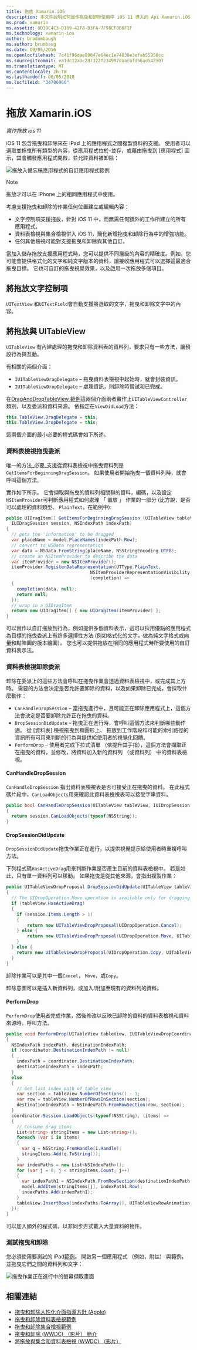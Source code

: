 ```yaml
---
title: 拖放 Xamarin.iOS
description: 本文件說明如何實作拖曳和卸除使用中 iOS 11 導入的 Api Xamarin.iOS 應用程式中。 特別是，討論啟用拖放 UITableView。
ms.prod: xamarin
ms.assetid: 0D39C4C3-D169-42F8-B3FA-7F98CF0B6F1F
ms.technology: xamarin-ios
author: bradumbaugh
ms.author: brumbaug
ms.date: 09/05/2016
ms.openlocfilehash: 7c41f96dae88047e64ec1e74838e3efab55958cc
ms.sourcegitcommit: ea1dc12a3c2d7322f234997daacbfdb6ad542507
ms.translationtype: MT
ms.contentlocale: zh-TW
ms.lasthandoff: 06/05/2018
ms.locfileid: "34786960"
---
```

# <a name="drag-and-drop-in-xamarinios"></a>拖放 Xamarin.iOS

_實作拖放 ios 11_

iOS 11 包含拖曳和卸除來在 iPad 上的應用程式之間複製資料的支援。 使用者可以選取並拖曳所有類型的內容，從應用程式位於-並存，或藉由拖曳到 [應用程式] 圖示，其會觸發應用程式開啟，並允許資料被卸除：

![拖放入備忘稿應用程式的自訂應用程式範例](drag-and-drop-images/drag-drop-sml.png)

> [!NOTE]
> 拖放才可以在 iPhone 上的相同應用程式中使用。

考慮支援拖曳和卸除的作業任何位置建立或編輯內容：

- 文字控制項支援拖放，針對 iOS 11 中，而無需任何額外的工作所建立的所有應用程式。
- 資料表檢視與集合檢視併入 iOS 11，簡化新增拖曳和卸除行為中的增強功能。
- 任何其他檢視可能對支援拖曳和卸除與其他自訂。

當加入儲存拖放支援應用程式時，您可以提供不同層級的內容的精確度。例如，您可能會提供格式化的文字和純文字版本的資料，讓接收應用程式可以選擇這最適合拖曳目標。 它也可自訂的拖曳視覺效果，以及啟用一次拖放多個項目。

## <a name="drag-and-drop-with-text-controls"></a>將拖放文字控制項

`UITextView` 和`UITextField`會自動支援將選取的文字，拖曳和卸除文字中的內容。

<a name="uitableview" />

## <a name="drag-and-drop-with-uitableview"></a>將拖放與 UITableView

`UITableView` 有內建處理的拖曳和卸除資料表的資料列，要求只有一些方法，讓預設行為與互動。

有相關的兩個介面：

- `IUITableViewDragDelegate` – 拖曳資料表檢視中起始時，就會封裝資訊。
- `IUITableViewDropDelegate` – 處理資訊，則卸除時嘗試和已完成。

在[DragAndDropTableView 範例](https://developer.xamarin.com/samples/monotouch/ios11/DragAndDropTableView/)這兩個介面兩者實作上`UITableViewController`類別，以及委派和資料來源。 依指定在`ViewDidLoad`方法：

```csharp
this.TableView.DragDelegate = this;
this.TableView.DropDelegate = this;
```

這兩個介面的最小必要的程式碼會如下所述。

### <a name="table-view-drag-delegate"></a>資料表檢視拖曳委派

唯一的方法_必要_支援從資料表檢視中拖曳資料列是`GetItemsForBeginningDragSession`。 如果使用者開始拖曳一個資料列時，就會呼叫這個方法。

實作如下所示。 它會擷取與拖曳的資料列相關聯的資料，編碼，以及設定`NSItemProvider`可判斷應用程式如何處理 「 置放 」 作業的一部分 (比方說，是否可以處理的資料類型、 `PlainText`，在範例中):

```csharp
public UIDragItem[] GetItemsForBeginningDragSession (UITableView tableView,
  IUIDragSession session, NSIndexPath indexPath)
{
  // gets the 'information' to be dragged
  var placeName = model.PlaceNames[indexPath.Row];
  // convert to NSData representation
  var data = NSData.FromString(placeName, NSStringEncoding.UTF8);
  // create an NSItemProvider to describe the data
  var itemProvider = new NSItemProvider();
  itemProvider.RegisterDataRepresentation(UTType.PlainText,
                                NSItemProviderRepresentationVisibility.All,
                                (completion) =>
  {
    completion(data, null);
    return null;
  });
  // wrap in a UIDragItem
  return new UIDragItem[] { new UIDragItem(itemProvider) };
}
```

可以實作以自訂拖放到行為，例如提供多個資料表示，這可以採用優點的應用程式為目標的拖曳委派上有許多選擇性方法 (例如格式化的文字，做為純文字格式或向量和點陣圖的版本繪圖）。 您也可以提供拖放在相同的應用程式時所要使用的自訂資料表示法。

### <a name="table-view-drop-delegate"></a>資料表檢視卸除委派

卸除在委派上的這些方法會呼叫在拖曳作業會透過資料表檢視中，或完成其上方時。 需要的方法會決定是否允許要卸除的資料，以及如果卸除已完成，會採取什麼動作：

- `CanHandleDropSession` – 當拖曳進行中，且可能正在卸除應用程式上，這個方法會決定是否要卸除允許正在拖曳的資料。
- `DropSessionDidUpdate` – 拖曳正在進行時，會呼叫這個方法來判斷哪些動作適。 從 [資料表] 檢視拖曳到橢圓形上、 拖放到工作階段和可能的索引路徑的資訊所有可用來判斷的行為與提供給使用者的視覺化回饋。
- `PerformDrop` – 使用者完成下拉式清單 （依提升其手指），這個方法會擷取正在拖曳的資料，並修改，將資料加入新的資料列 （或資料列） 中的資料表檢視。

#### <a name="canhandledropsession"></a>CanHandleDropSession

`CanHandleDropSession` 指出資料表檢視表是否可接受正在拖曳的資料。 在此程式碼片段中，`CanLoadObjects`用來確認此資料表檢視表可以接受字串資料。

```csharp
public bool CanHandleDropSession(UITableView tableView, IUIDropSession session)
{
  return session.CanLoadObjects(typeof(NSString));
}
```

#### <a name="dropsessiondidupdate"></a>DropSessionDidUpdate

`DropSessionDidUpdate`拖曳作業正在進行，以提供視覺提示給使用者時重複呼叫方法。

下列程式碼`HasActiveDrag`用來判斷作業是否產生目前的資料表檢視中。 若是如此，只有單一資料列可以移動。
如果拖曳是從其他來源，會指出複製作業：

```csharp
public UITableViewDropProposal DropSessionDidUpdate(UITableView tableView, IUIDropSession session, NSIndexPath destinationIndexPath)
{
  // The UIDropOperation.Move operation is available only for dragging within a single app.
  if (tableView.HasActiveDrag)
  {
    if (session.Items.Length > 1)
    {
        return new UITableViewDropProposal(UIDropOperation.Cancel);
    } else {
        return new UITableViewDropProposal(UIDropOperation.Move, UITableViewDropIntent.InsertAtDestinationIndexPath);
    }
  } else {
    return new UITableViewDropProposal(UIDropOperation.Copy, UITableViewDropIntent.InsertAtDestinationIndexPath);
  }
}
```

卸除作業可以是其中一個`Cancel`， `Move`，或`Copy`。

卸除意圖可以是插入新資料列，或加入/附加至現有的資料列的資料。

#### <a name="performdrop"></a>PerformDrop

`PerformDrop`使用者完成作業，然後修改以反映已卸除的資料的資料表檢視和資料來源時，呼叫方法。

```csharp
public void PerformDrop(UITableView tableView, IUITableViewDropCoordinator coordinator)
{
  NSIndexPath indexPath, destinationIndexPath;
  if (coordinator.DestinationIndexPath != null)
  {
    indexPath = coordinator.DestinationIndexPath;
    destinationIndexPath = indexPath;
  }
  else
  {
    // Get last index path of table view
    var section = tableView.NumberOfSections() - 1;
    var row = tableView.NumberOfRowsInSection(section);
    destinationIndexPath = NSIndexPath.FromRowSection(row, section);
  }
  coordinator.Session.LoadObjects(typeof(NSString), (items) =>
  {
    // Consume drag items
    List<string> stringItems = new List<string>();
    foreach (var i in items)
    {
      var q = NSString.FromHandle(i.Handle);
      stringItems.Add(q.ToString());
    }
    var indexPaths = new List<NSIndexPath>();
    for (var j = 0; j < stringItems.Count; j++)
    {
      var indexPath1 = NSIndexPath.FromRowSection(destinationIndexPath.Row + j, destinationIndexPath.Section);
      model.AddItem(stringItems[j], indexPath1.Row);
      indexPaths.Add(indexPath1);
    }
    tableView.InsertRows(indexPaths.ToArray(), UITableViewRowAnimation.Automatic);
  });
}
```

可以加入額外的程式碼，以非同步方式載入大量資料的物件。

### <a name="testing-drag-and-drop"></a>測試拖曳和卸除

您必須使用要測試的 iPad[範例](https://developer.xamarin.com/samples/monotouch/ios11/DragAndDropTableView/)。
開啟另一個應用程式 （例如，附註） 與範例，並拖曳它們之間的資料列和文字：

![拖曳作業正在進行中的螢幕擷取畫面](drag-and-drop-images/01-sml.png)


## <a name="related-links"></a>相關連結

- [拖曳和卸除人性化介面指導方針 (Apple)](https://developer.apple.com/ios/human-interface-guidelines/interaction/drag-and-drop/)
- [拖曳和卸除資料表檢視範例](https://developer.xamarin.com/samples/monotouch/ios11/DragAndDropTableView/)
- [拖曳和卸除集合檢視範例](https://developer.xamarin.com/samples/monotouch/ios11/DragAndDropCollectionView)
- [拖曳和卸除 (WWDC) （影片） 簡介](https://developer.apple.com/videos/play/wwdc2017/203/)
- [將拖放與集合和資料表檢視 (WWDC) （影片）](https://developer.apple.com/videos/play/wwdc2017/223/)
